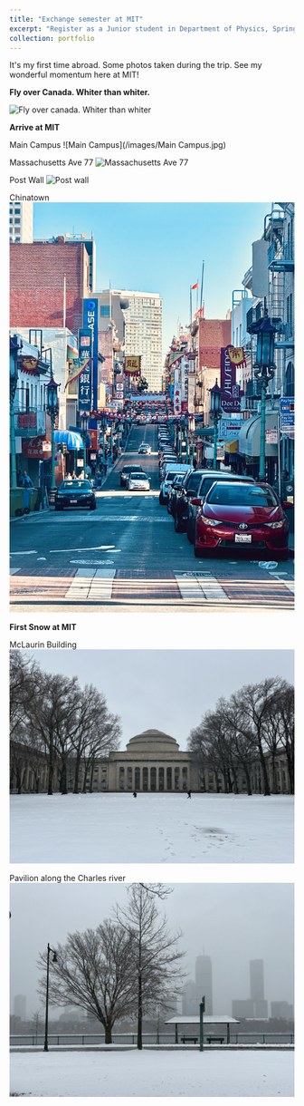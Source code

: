 ```yaml
---
title: "Exchange semester at MIT"
excerpt: "Register as a Junior student in Department of Physics, Spring 2023 <br/><img src='/images/Main Campus.jpg'>"
collection: portfolio
---
```


It's my first time abroad. Some photos taken during the trip. See my wonderful momentum here at MIT!

**Fly over Canada. Whiter than whiter.**

![Fly over canada. Whiter than whiter](/images/Iceland.jpg)

**Arrive at MIT**

Main Campus
![Main Campus](/images/Main Campus.jpg)

Massachusetts Ave 77
![Massachusetts Ave 77](/images/MassAve77.jpg)

Post Wall
![Post wall](/images/PostWall.jpg)

Chinatown
![ChinaTown](/images/ChinaTown.jpg)

**First Snow at MIT**

McLaurin Building
![McLaurin Building](/images/Snow.jpg)

Pavilion along the Charles river
![Pavilion along the Charles river](/images/pavilion.jpg)


